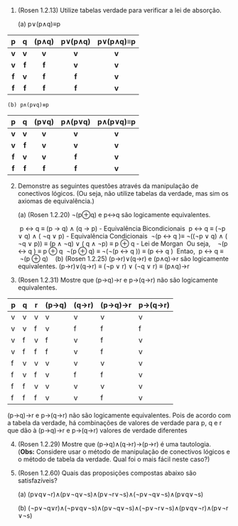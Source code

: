 1. (Rosen 1.2.13) Utilize tabelas verdade para verificar a lei de absorção.
    
    (a) p∨(p∧q)≡p
    

|   p   |   q   | (p∧q) | p∨(p∧q) | p∨(p∧q)≡p |
| :---: | :---: | :---: | :-----: | :-------: |
| **v** | **v** | **v** |  **v**  |   **v**   |
| **v** | **f** | **f** |  **v**  |   **v**   |
| **f** | **v** | **f** |  **f**  |   **v**   |
| **f** | **f** | **f** |  **f**  |   **v**   |

	(b) p∧(p∨q)≡p
	 

|  p  |  q  | (p∨q) | p∧(p∨q) | p∧(p∨q)≡p<br> |
| :-: | :-: | :---: | :-----: | :-----------: |
|  **v**  |  **v**  |   **v**   |    **v**    |       **v**       |
|  **v**  |  **f**  |   **v**   |    **v**    |       **v**       |
|  **f**  |  **v**  |   **v**   |    **f**    |       **v**       |
|  **f**  |  **f**  |   **f**   |    **f**    |       **v**       |

    
2. Demonstre as seguintes questões através da manipulação de conectivos lógicos. (Ou seja, não utilize tabelas da verdade, mas sim os axiomas de equivalência.)
    
    (a) (Rosen 1.2.20) ¬(p⊕q) e p↔q são logicamente equivalentes.
	
	 p ↔ q ≡ (p → q) ∧ (q → p) - Equivalência Bicondicionais
	 p ↔ q ≡ (¬p ∨ q) ∧ ( ¬q ∨ p) - Equivalência Condicionais
	 ¬(p ↔ q )≡ ¬((¬p ∨ q) ∧ ( ¬q ∨ p)) ≡ (p ∧ ¬q) ∨ ( q ∧ ¬p) ≡ p ⊕ q - Lei de Morgan
	 Ou seja,  
	 ¬(p ↔ q ) ≡ p ⊕ q
	 ¬(p ⊕ q) ≡ ¬(¬(p ↔ q )) ≡ (p ↔ q )
	 Entao,
	 p ↔ q ≡  ¬(p ⊕ q)
	  
    (b) (Rosen 1.2.25) (p→r)∨(q→r) e (p∧q)→r são logicamente equivalentes.
		(p→r)∨(q→r) ≡ (¬p ∨ r) ∨ (¬q ∨ r) ≡ (p∧q)→r
		
3. (Rosen 1.2.31) Mostre que (p→q)→r e p→(q→r) não são logicamente equivalentes.

| p   | q   | r   | (p→q) | (q→r) | (p→q)→r | p→(q→r) |
| --- | --- | --- | ----- | ----- | ------- | ------- |
| v   | v   | v   | v     | v     | v       | v       |
| v   | v   | f   | v     | f     | f       | f       |
| v   | f   | v   | f     | v     | f       | v       |
| v   | f   | f   | f     | v     | f       | v       |
| f   | v   | v   | v     | v     | v       | v       |
| f   | v   | f   | v     | f     | f       | v       |
| f   | f   | v   | v     | v     | v       | v       |
| f   | f   | f   | v     | v     | f       | v       |
(p→q)→r e p→(q→r) não são logicamente equivalentes. Pois de acordo com a tabela da verdade, há combinações de valores de verdade para p, q e r que dão à (p→q)→r e p→(q→r) valores de verdade diferentes

4. (Rosen 1.2.29) Mostre que (p→q)∧(q→r)→(p→r) é uma tautologia. (**Obs:** Considere usar o método de manipulação de conectivos lógicos e o método de tabela da verdade. Qual foi o mais fácil neste caso?)
    
5. (Rosen 1.2.60) Quais das proposições compostas abaixo são satisfazíveis?
    
    (a) (p∨q∨¬r)∧(p∨¬q∨¬s)∧(p∨¬r∨¬s)∧(¬p∨¬q∨¬s)∧(p∨q∨¬s)
    
    (b) (¬p∨¬q∨r)∧(¬p∨q∨¬s)∧(p∨¬q∨¬s)∧(¬p∨¬r∨¬s)∧(p∨q∨¬r)∧(p∨¬r∨¬s)